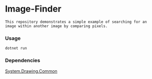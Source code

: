 # Image-Finder
`This repository demonstrates a simple example of searching for an image within another image by comparing pixels.`

### Usage
```
dotnet run
```

### Dependencies
[System.Drawing.Common](https://www.nuget.org/packages/System.Drawing.Common/)